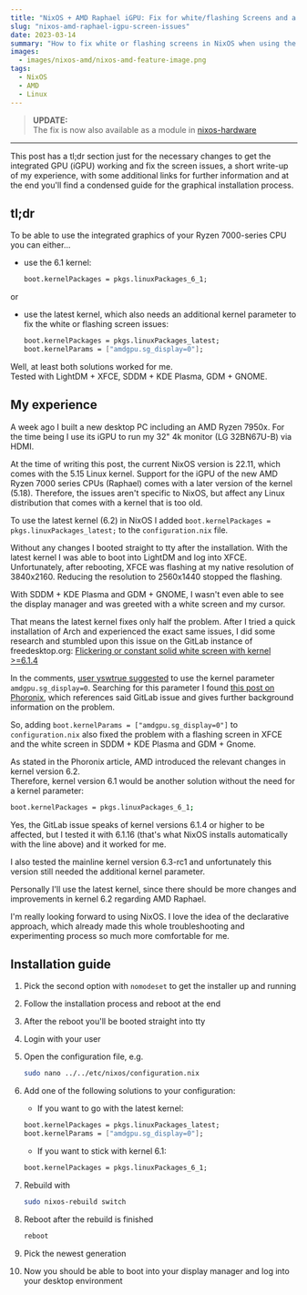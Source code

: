 ```yaml
---
title: "NixOS + AMD Raphael iGPU: Fix for white/flashing Screens and a Guide for Graphical Installation"
slug: "nixos-amd-raphael-igpu-screen-issues"
date: 2023-03-14
summary: "How to fix white or flashing screens in NixOS when using the iGPU of an AMD Ryzen 7000 series CPU (Raphael)."
images:
  - images/nixos-amd/nixos-amd-feature-image.png
tags:
  - NixOS
  - AMD
  - Linux
---
```


> **UPDATE:**  
> The fix is now also available as a module in [nixos-hardware](https://github.com/NixOS/nixos-hardware/blob/master/common/cpu/amd/raphael/igpu.nix)

---

This post has a tl;dr section just for the necessary changes to get the integrated GPU (iGPU) working and fix the screen issues, a short write-up of my experience, with some additional links for further information and at the end you'll find a condensed guide for the graphical installation process.

## tl;dr

To be able to use the integrated graphics of your Ryzen 7000-series CPU you can either...

- use the 6.1 kernel:
  ```nix
  boot.kernelPackages = pkgs.linuxPackages_6_1;
  ```

or

- use the latest kernel, which also needs an additional kernel parameter to fix the white or flashing screen issues:
  ```nix
  boot.kernelPackages = pkgs.linuxPackages_latest;
  boot.kernelParams = ["amdgpu.sg_display=0"];
  ```

Well, at least both solutions worked for me.  
Tested with LightDM + XFCE, SDDM + KDE Plasma, GDM + GNOME.

## My experience

A week ago I built a new desktop PC including an AMD Ryzen 7950x. For the time being I use its iGPU to run my 32" 4k monitor (LG 32BN67U-B) via HDMI.

At the time of writing this post, the current NixOS version is 22.11, which comes with the 5.15 Linux kernel. Support for the iGPU of the new AMD Ryzen 7000 series CPUs (Raphael) comes with a later version of the kernel (5.18). Therefore, the issues aren't specific to NixOS, but affect any Linux distribution that comes with a kernel that is too old.

To use the latest kernel (6.2) in NixOS I added `boot.kernelPackages = pkgs.linuxPackages_latest;` to the `configuration.nix` file.

Without any changes I booted straight to tty after the installation. With the latest kernel I was able to boot into LightDM and log into XFCE. Unfortunately, after rebooting, XFCE was flashing at my native resolution of 3840x2160. Reducing the resolution to 2560x1440 stopped the flashing.

With SDDM + KDE Plasma and GDM + GNOME, I wasn't even able to see the display manager and was greeted with a white screen and my cursor.

That means the latest kernel fixes only half the problem. After I tried a quick installation of Arch and experienced the exact same issues, I did some research and stumbled upon this issue on the GitLab instance of freedesktop.org: [Flickering or constant solid white screen with kernel >=6.1.4](https://gitlab.freedesktop.org/drm/amd/-/issues/2354 "Flickering or constant solid white screen with kernel >=6.1.4")

In the comments, [user yswtrue suggested](https://gitlab.freedesktop.org/drm/amd/-/issues/2354#note_1765479 "Flickering or constant solid white screen with kernel >=6.1.4") to use the kernel parameter `amdgpu.sg_display=0`. Searching for this parameter I found [this post on Phoronix](https://www.phoronix.com/news/AMD-Scatter-Gather-Re-Enabled "AMD Re-Enables Scatter/Gather Support For All APUs On Linux"), which references said GitLab issue and gives further background information on the problem.

So, adding `boot.kernelParams = ["amdgpu.sg_display=0"]` to `configuration.nix` also fixed the problem with a flashing screen in XFCE and the white screen in SDDM + KDE Plasma and GDM + Gnome.

As stated in the Phoronix article, AMD introduced the relevant changes in kernel version 6.2.  
Therefore, kernel version 6.1 would be another solution without the need for a kernel parameter:

```bash
boot.kernelPackages = pkgs.linuxPackages_6_1;
```

Yes, the GitLab issue speaks of kernel versions 6.1.4 or higher to be affected, but I tested it with 6.1.16 (that's what NixOS installs automatically with the line above) and it worked for me.

I also tested the mainline kernel version 6.3-rc1 and unfortunately this version still needed the additional kernel parameter.

Personally I'll use the latest kernel, since there should be more changes and improvements in kernel 6.2 regarding AMD Raphael.

I'm really looking forward to using NixOS. I love the idea of the declarative approach, which already made this whole troubleshooting and experimenting process so much more comfortable for me.

## Installation guide

1. Pick the second option with `nomodeset` to get the installer up and running
2. Follow the installation process and reboot at the end
3. After the reboot you'll be booted straight into tty
4. Login with your user
5. Open the configuration file, e.g.

   ```bash
   sudo nano ../../etc/nixos/configuration.nix
   ```

6. Add one of the following solutions to your configuration:

   - If you want to go with the latest kernel:

   ```nix
   boot.kernelPackages = pkgs.linuxPackages_latest;
   boot.kernelParams = ["amdgpu.sg_display=0"];
   ```

   - If you want to stick with kernel 6.1:

   ```nix
   boot.kernelPackages = pkgs.linuxPackages_6_1;
   ```

7. Rebuild with

   ```bash
   sudo nixos-rebuild switch
   ```

8. Reboot after the rebuild is finished

   ```bash
   reboot
   ```

9. Pick the newest generation
10. Now you should be able to boot into your display manager and log into your desktop environment

